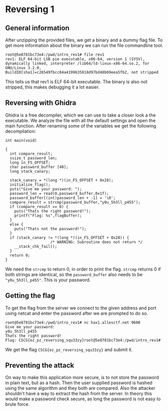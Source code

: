 # Reversing 1
## General information
After unzipping the provided files, we get a binary and a dummy flag file. To get more information about the binary we can run the file commandline tool.

```
root@5e8781bc73e4:/pwd/intro_rev1# file rev1
rev1: ELF 64-bit LSB pie executable, x86-64, version 1 (SYSV), dynamically linked, interpreter /lib64/ld-linux-x86-64.so.2, for GNU/Linux 3.2.0, 
BuildID[sha1]=c26549fbcc84a4199635818d97bd48b69eea5fb2, not stripped
```

This tells us that rev1 is ELF 64-bit executable. The binary is also not stripped, this makes debugging it a lot easier.

## Reversing with Ghidra
Ghidra is a free decompiler, which we can use to take a closer look a the executable. We analyze the file with all the default settings and open the main function.
After renaming some of the variables we get the following decompilation:

```
int main(void)

{
  int compare_result;
  ssize_t password_len;
  long in_FS_OFFSET;
  char password_buffer [40];
  long stack_canary;
  
  stack_canary = *(long *)(in_FS_OFFSET + 0x28);
  initialize_flag();
  puts("Give me your password: ");
  password_len = read(0,password_buffer,0x1f);
  password_buffer[(int)password_len + -1] = '\0';
  compare_result = strcmp(password_buffer,"y0u_5h3ll_p455");
  if (compare_result == 0) {
    puts("Thats the right password!");
    printf("Flag: %s",flagBuffer);
  }
  else {
    puts("Thats not the password!");
  }
  if (stack_canary != *(long *)(in_FS_OFFSET + 0x28)) {
                    /* WARNING: Subroutine does not return */
    __stack_chk_fail();
  }
  return 0;
}
```
We need the `strcmp` to return 0, in order to print the flag. `strcmp` returns 0 if both strings are identical, so the `password_buffer` also needs to be `"y0u_5h3ll_p455"`. This is your password.

## Getting the flag 
To get the flag from the server we connect to the given address and port using netcat and enter the password after we are prompted to do so.

```
root@5e8781bc73e4:/pwd/intro_rev1# nc hax1.allesctf.net 9600
Give me your password: 
y0u_5h3ll_p455
Thats the right password!
Flag: CSCG{ez_pz_reversing_squ33zy}root@5e8781bc73e4:/pwd/intro_rev1# 
```
We get the flag  `CSCG{ez_pz_reversing_squ33zy}` and submit it.

## Preventing the attack
On way to make this application more secure, is to not store the password in plain text, but as a hash. Then the user supplied password is hashed using the same algorithm and they both are compared.
Also the attacker shouldn't have a way to extract the hash from the server. In theory this would make a password check secure, as long the password is not easy to brute force.
